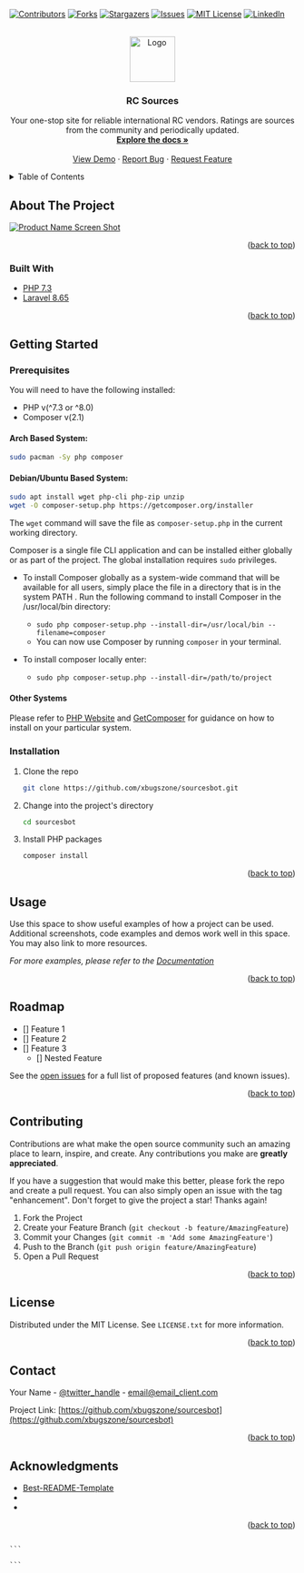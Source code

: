 <div id="top"></div>
<!--
*** Thanks for checking out the Best-README-Template. If you have a suggestion
*** that would make this better, please fork the repo and create a pull request
*** or simply open an issue with the tag "enhancement".
*** Don't forget to give the project a star!
*** Thanks again! Now go create something AMAZING! :D
-->

<!-- PROJECT SHIELDS -->
<!--
*** I'm using markdown "reference style" links for readability.
*** Reference links are enclosed in brackets [ ] instead of parentheses ( ).
*** See the bottom of this document for the declaration of the reference variables
*** for contributors-url, forks-url, etc. This is an optional, concise syntax you may use.
*** https://www.markdownguide.org/basic-syntax/#reference-style-links
-->

[![Contributors][contributors-shield]][contributors-url]
[![Forks][forks-shield]][forks-url]
[![Stargazers][stars-shield]][stars-url]
[![Issues][issues-shield]][issues-url]
[![MIT License][license-shield]][license-url]
[![LinkedIn][linkedin-shield]][linkedin-url]

<!-- PROJECT LOGO -->
<br />
<div align="center">
  <a href="https://github.com/xbugszone/sourcesbot">
    <img src="images/logo.png" alt="Logo" width="80" height="80">
  </a>

<h3 align="center">RC Sources</h3>

  <p align="center">
    Your one-stop site for reliable international RC vendors. Ratings are sources from the community and periodically updated. 
    <br />
    <a href="https://github.com/xbugszone/sourcesbot"><strong>Explore the docs »</strong></a>
    <br />
    <br />
    <a href="https://github.com/xbugszone/sourcesbot">View Demo</a>
    ·
    <a href="https://github.com/xbugszone/sourcesbot/issues">Report Bug</a>
    ·
    <a href="https://github.com/xbugszone/sourcesbot/issues">Request Feature</a>
  </p>
</div>

<!-- TABLE OF CONTENTS -->
<details>
  <summary>Table of Contents</summary>
  <ol>
    <li>
      <a href="#about-the-project">About The Project</a>
      <ul>
        <li><a href="#built-with">Built With</a></li>
      </ul>
    </li>
    <li>
      <a href="#getting-started">Getting Started</a>
      <ul>
        <li><a href="#prerequisites">Prerequisites</a></li>
        <li><a href="#installation">Installation</a></li>
      </ul>
    </li>
    <li><a href="#usage">Usage</a></li>
    <li><a href="#roadmap">Roadmap</a></li>
    <li><a href="#contributing">Contributing</a></li>
    <li><a href="#license">License</a></li>
    <li><a href="#contact">Contact</a></li>
    <li><a href="#acknowledgments">Acknowledgments</a></li>
  </ol>
</details>

<!-- ABOUT THE PROJECT -->

## About The Project

[![Product Name Screen Shot][product-screenshot]](https://example.com)

<p align="right">(<a href="#top">back to top</a>)</p>

### Built With

-   [PHP 7.3](https://www.php.net)
-   [Laravel 8.65](https://laravel.com)

<p align="right">(<a href="#top">back to top</a>)</p>

<!-- GETTING STARTED -->

## Getting Started

### Prerequisites

You will need to have the following installed:

-   PHP v(^7.3 or ^8.0)
-   Composer v(2.1)

#### Arch Based System:

```sh
sudo pacman -Sy php composer
```

#### Debian/Ubuntu Based System:

```sh
sudo apt install wget php-cli php-zip unzip
wget -O composer-setup.php https://getcomposer.org/installer
```

The `wget` command will save the file as `composer-setup.php` in the current working directory.

Composer is a single file CLI application and can be installed either globally or as part of the project. The global installation requires `sudo` privileges.

-   To install Composer globally as a system-wide command that will be available for all users, simply place the file in a directory that is in the system PATH . Run the following command to install Composer in the /usr/local/bin directory:

    -   `sudo php composer-setup.php --install-dir=/usr/local/bin --filename=composer`
    -   You can now use Composer by running `composer` in your terminal.

-   To install composer locally enter:
    -   `sudo php composer-setup.php --install-dir=/path/to/project`

#### Other Systems

Please refer to [PHP Website](https://www.php.net) and [GetComposer](https://getcomposer.org/) for guidance on how to install on your particular system.

### Installation

1. Clone the repo
    ```sh
    git clone https://github.com/xbugszone/sourcesbot.git
    ```
2. Change into the project's directory
    ```sh
    cd sourcesbot
    ```
3. Install PHP packages
    ```sh
    composer install
    ```

<p align="right">(<a href="#top">back to top</a>)</p>

<!-- USAGE EXAMPLES -->

## Usage

Use this space to show useful examples of how a project can be used. Additional screenshots, code examples and demos work well in this space. You may also link to more resources.

_For more examples, please refer to the [Documentation](https://example.com)_

<p align="right">(<a href="#top">back to top</a>)</p>

<!-- ROADMAP -->

## Roadmap

-   [] Feature 1
-   [] Feature 2
-   [] Feature 3
    -   [] Nested Feature

See the [open issues](https://github.com/xbugszone/sourcesbot/issues) for a full list of proposed features (and known issues).

<p align="right">(<a href="#top">back to top</a>)</p>

<!-- CONTRIBUTING -->

## Contributing

Contributions are what make the open source community such an amazing place to learn, inspire, and create. Any contributions you make are **greatly appreciated**.

If you have a suggestion that would make this better, please fork the repo and create a pull request. You can also simply open an issue with the tag "enhancement".
Don't forget to give the project a star! Thanks again!

1. Fork the Project
2. Create your Feature Branch (`git checkout -b feature/AmazingFeature`)
3. Commit your Changes (`git commit -m 'Add some AmazingFeature'`)
4. Push to the Branch (`git push origin feature/AmazingFeature`)
5. Open a Pull Request

<p align="right">(<a href="#top">back to top</a>)</p>

<!-- LICENSE -->

## License

Distributed under the MIT License. See `LICENSE.txt` for more information.

<p align="right">(<a href="#top">back to top</a>)</p>

<!-- CONTACT -->

## Contact

Your Name - [@twitter_handle](https://twitter.com/twitter_handle) - email@email_client.com

Project Link: [https://github.com/xbugszone/sourcesbot](https://github.com/xbugszone/sourcesbot)

<p align="right">(<a href="#top">back to top</a>)</p>

<!-- ACKNOWLEDGMENTS -->

## Acknowledgments

-   [Best-README-Template](https://github.com/othneildrew/Best-README-Template)
-   []()
-   []()

<p align="right">(<a href="#top">back to top</a>)</p>

<!-- MARKDOWN LINKS & IMAGES -->
<!-- https://www.markdownguide.org/basic-syntax/#reference-style-links -->

[contributors-shield]: https://img.shields.io/github/contributors/xbugszone/sourcesbot.svg?style=for-the-badge
[contributors-url]: https://github.com/xbugszone/sourcesbot/graphs/contributors
[forks-shield]: https://img.shields.io/github/forks/xbugszone/sourcesbot.svg?style=for-the-badge
[forks-url]: https://github.com/xbugszone/sourcesbot/network/members
[stars-shield]: https://img.shields.io/github/stars/xbugszone/sourcesbot.svg?style=for-the-badge
[stars-url]: https://github.com/xbugszone/sourcesbot/stargazers
[issues-shield]: https://img.shields.io/github/issues/xbugszone/sourcesbot.svg?style=for-the-badge
[issues-url]: https://github.com/xbugszone/sourcesbot/issues
[license-shield]: https://img.shields.io/github/license/xbugszone/sourcesbot.svg?style=for-the-badge
[license-url]: https://github.com/xbugszone/sourcesbot/blob/master/LICENSE.txt
[linkedin-shield]: https://img.shields.io/badge/-LinkedIn-black.svg?style=for-the-badge&logo=linkedin&colorB=555
[linkedin-url]: https://linkedin.com/in/linkedin_username
[product-screenshot]: images/screenshot.png

````

```

```
````
